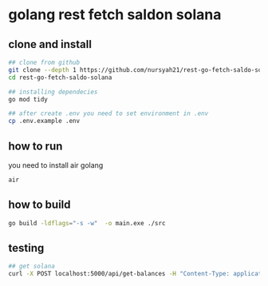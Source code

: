 # golang rest fetch saldon solana

## clone and install
```sh
## clone from github
git clone --depth 1 https://github.com/nursyah21/rest-go-fetch-saldo-solana
cd rest-go-fetch-saldo-solana
```

```sh
## installing dependecies
go mod tidy
```

```sh
## after create .env you need to set environment in .env
cp .env.example .env
```

## how to run

you need to install air golang

```sh
air
```

## how to build

```sh
go build -ldflags="-s -w"  -o main.exe ./src
```

## testing

```sh
## get solana
curl -X POST localhost:5000/api/get-balances -H "Content-Type: application/json" -d '{"wallets":["2k5AXX4guW9XwRQ1AKCpAuUqgWDpQpwFfpVFh3hnm2Ha","2k5AXX4guW9XwRQ1AKCpAuUqgWDpQpwFfpVFh3hnm2Ha"]}'
```